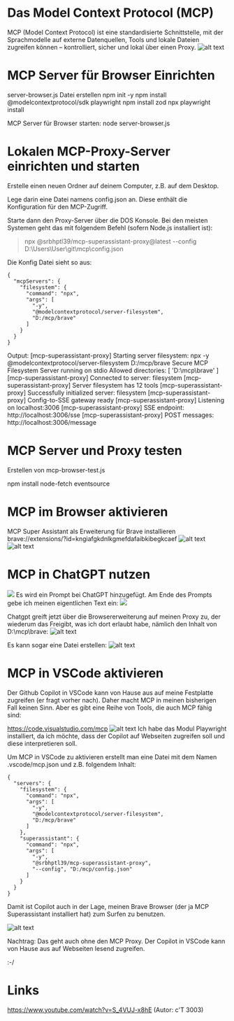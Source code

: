 
# Das Model Context Protocol (MCP)

MCP (Model Context Protocol) ist eine standardisierte Schnittstelle, mit der Sprachmodelle auf externe Datenquellen, Tools und lokale Dateien zugreifen können – kontrolliert, sicher und lokal über einen Proxy.
![alt text](image-11.png)

# MCP Server für Browser Einrichten

server-browser.js Datei erstellen
npm init -y
npm install @modelcontextprotocol/sdk playwright
npm install zod
npx playwright install

MCP Server für Browser starten:
node server-browser.js

# Lokalen MCP-Proxy-Server einrichten und starten

Erstelle einen neuen Ordner auf deinem Computer, z.B. auf dem Desktop.

Lege darin eine Datei namens config.json an. Diese enthält die Konfiguration für den MCP-Zugriff.

Starte dann den Proxy-Server über die DOS Konsole. Bei den meisten Systemen geht das mit folgendem Befehl (sofern Node.js installiert ist):


> npx @srbhptl39/mcp-superassistant-proxy@latest --config D:\Users\User\git\mcp\config.json

Die Konfig Datei sieht so aus:
```
{
  "mcpServers": {
    "filesystem": {
      "command": "npx",
      "args": [
        "-y",
        "@modelcontextprotocol/server-filesystem",
        "D:/mcp/brave"
      ]
    }
  }
}
```

Output:
[mcp-superassistant-proxy] Starting server filesystem: npx -y @modelcontextprotocol/server-filesystem D:/mcp/brave
Secure MCP Filesystem Server running on stdio
Allowed directories: [ 'D:\\mcp\\brave' ]
[mcp-superassistant-proxy] Connected to server: filesystem
[mcp-superassistant-proxy] Server filesystem has 12 tools
[mcp-superassistant-proxy] Successfully initialized server: filesystem
[mcp-superassistant-proxy] Config-to-SSE gateway ready
[mcp-superassistant-proxy] Listening on localhost:3006
[mcp-superassistant-proxy] SSE endpoint: http://localhost:3006/sse
[mcp-superassistant-proxy] POST messages: http://localhost:3006/message



# MCP Server und Proxy testen
Erstellen von mcp-browser-test.js

npm install node-fetch eventsource








# MCP im Browser aktivieren
MCP Super Assistant als Erweiterung für Brave installieren
brave://extensions/?id=kngiafgkdnlkgmefdafaibkibegkcaef
![alt text](image-7.png)
![alt text](image-5.png)

# MCP in ChatGPT nutzen

![](image-8.png)
Es wird ein Prompt bei ChatGPT hinzugefügt. Am Ende des Prompts gebe ich meinen eigentlichen Text ein:
![](image-9.png)

Chatgpt greift jetzt über die Browsererweiterung auf meinen Proxy zu, der wiederum das Freigibt, was ich dort erlaubt habe, nämlich den Inhalt von D:\mcp\brave:
![alt text](image-10.png)

Es kann sogar eine Datei erstellen:
![alt text](image-12.png)


# MCP in VSCode aktivieren
Der Github Copilot in VSCode kann von Hause aus auf meine Festplatte zugreifen (er fragt vorher nach). Daher macht MCP in meinen bisherigen Fall keinen Sinn.
Aber es gibt eine Reihe von Tools, die auch MCP fähig sind:

https://code.visualstudio.com/mcp
![alt text](image-13.png)
Ich habe das Modul Playwright installiert, da ich möchte, dass der Copilot auf Webseiten zugreifen soll und diese interpretieren soll.

Um MCP in VSCode zu aktivieren erstellt man eine Datei mit dem Namen .vscode/mcp.json und z.B. folgendem Inhalt:

```
{
  "servers": {
    "filesystem": {
      "command": "npx",
      "args": [
        "-y",
        "@modelcontextprotocol/server-filesystem",
        "D:/mcp/brave"
      ]
    },
    "superassistant": {
      "command": "npx",
      "args": [
        "-y",
        "@srbhptl39/mcp-superassistant-proxy",
        "--config", "D:/mcp/config.json"
      ]
    }
  }
}

```


Damit ist Copilot auch in der Lage, meinen Brave Browser (der ja MCP Superassistant installiert hat) zum Surfen zu benutzen.

![alt text](image-6.png)

Nachtrag: Das geht auch ohne den MCP Proxy. Der Copilot in VSCode kann von Hause aus auf Webseiten lesend zugreifen.

:-/


# Links

https://www.youtube.com/watch?v=S_4VUJ-x8hE
(Autor: c'T 3003)



